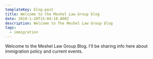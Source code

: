 ```yaml
---
templateKey: blog-post
title: Welcome to the Meshel Law Group blog
date: 2019-1-20T15:04:10.000Z
description: Welcome to The Meshel Law Group blog
tags:
  - immigration
---
```


Welcome to the Meshel Law Group Blog.  I'll be sharing info here about immigration policy and current events.
